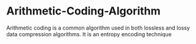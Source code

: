 # Arithmetic-Coding-Algorithm
Arithmetic coding is a common algorithm used in both lossless and lossy data compression algorithms. It is an entropy encoding technique

